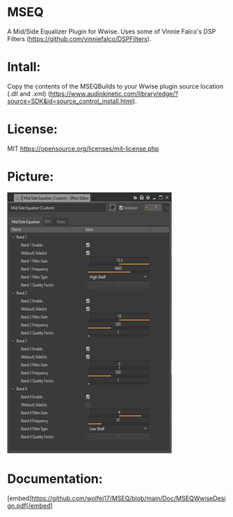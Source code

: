# MSEQ
A Mid/Side Equalizer Plugin for Wwise.
Uses some of Vinnie Falco's DSP Filters (https://github.com/vinniefalco/DSPFilters).
# Intall: 
Copy the contents of the MSEQBuilds to your Wwise plugin source location (.dll and .xml) (https://www.audiokinetic.com/library/edge/?source=SDK&id=source_control_install.html).
# License: 
MIT https://opensource.org/licenses/mit-license.php
# Picture: 
![MSEQPic](https://github.com/wolfej17/MSEQ/blob/main/Doc/MSEQPic.png?raw=true)
# Documentation: 
[embed]https://github.com/wolfej17/MSEQ/blob/main/Doc/MSEQWwiseDesign.pdf[/embed]
